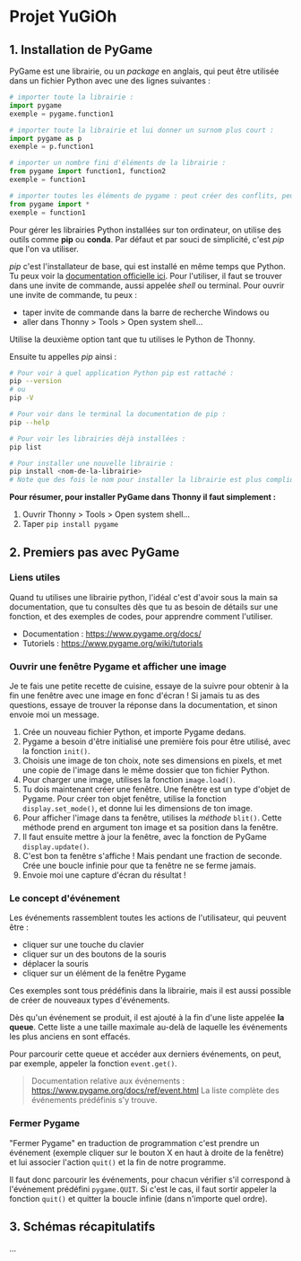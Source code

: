 # Projet YuGiOh

## 1. Installation de PyGame

PyGame est une librairie, ou un *package* en anglais, qui peut être utilisée dans un fichier Python avec une des lignes suivantes : 
```python
# importer toute la librairie :
import pygame
exemple = pygame.function1

# importer toute la librairie et lui donner un surnom plus court :
import pygame as p
exemple = p.function1

# importer un nombre fini d'éléments de la librairie :
from pygame import function1, function2 
exemple = function1

# importer toutes les éléments de pygame : peut créer des conflits, peu recommandé :
from pygame import *
exemple = function1
```

Pour gérer les librairies Python installées sur ton ordinateur, on utilise des outils comme **pip** ou **conda**.
Par défaut et par souci de simplicité, c'est *pip* que l'on va utiliser.

*pip* c'est l'installateur de base, qui est installé en même temps que Python. Tu peux voir la [documentation officielle ici](https://pypi.org/project/pip/). Pour l'utiliser, il faut se trouver dans une invite de commande, aussi appelée *shell* ou terminal.
Pour ouvrir une invite de commande, tu peux : 
- taper invite de commande dans la barre de recherche Windows ou
- aller dans Thonny > Tools > Open system shell...

Utilise la deuxième option tant que tu utilises le Python de Thonny.

Ensuite tu appelles *pip* ainsi : 
```bash
# Pour voir à quel application Python pip est rattaché :
pip --version
# ou
pip -V

# Pour voir dans le terminal la documentation de pip : 
pip --help

# Pour voir les librairies déjà installées :
pip list

# Pour installer une nouvelle librairie : 
pip install <nom-de-la-librairie>
# Note que des fois le nom pour installer la librairie est plus compliqué 
```

**Pour résumer, pour installer PyGame dans Thonny il faut simplement :**
1. Ouvrir Thonny > Tools > Open system shell...
2. Taper ```pip install pygame```

## 2. Premiers pas avec PyGame

### Liens utiles
Quand tu utilises une librairie python, l'idéal c'est d'avoir sous la main sa documentation, que tu consultes dès que tu as besoin de détails sur une fonction, et des exemples de codes, pour apprendre comment l'utiliser.
- Documentation : https://www.pygame.org/docs/
- Tutoriels : https://www.pygame.org/wiki/tutorials

### Ouvrir une fenêtre Pygame et afficher une image 
Je te fais une petite recette de cuisine, essaye de la suivre pour obtenir à la fin une fenêtre avec une image en fonc d'écran ! Si jamais tu as des questions, essaye de trouver la réponse dans la documentation, et sinon envoie moi un message.

1. Crée un nouveau fichier Python, et importe Pygame dedans.
2. Pygame a besoin d'être initialisé une première fois pour être utilisé, avec la fonction ```init()```.
3. Choisis une image de ton choix, note ses dimensions en pixels, et met une copie de l'image dans le même dossier que ton fichier Python.
4. Pour charger une image, utilises la fonction ```image.load()```.
5. Tu dois maintenant créer une fenêtre. Une fenêtre est un type d'objet de Pygame. Pour créer ton objet fenêtre, utilise la fonction ```display.set_mode()```, et donne lui les dimensions de ton image.
6. Pour afficher l'image dans ta fenêtre, utilises la *méthode* ```blit()```. Cette méthode prend en argument ton image et sa position dans la fenêtre. 
7. Il faut ensuite mettre à jour la fenêtre, avec la fonction de PyGame ```display.update()```.
8. C'est bon ta fenêtre s'affiche ! Mais pendant une fraction de seconde. Crée une boucle infinie pour que ta fenêtre ne se ferme jamais.
9. Envoie moi une capture d'écran du résultat !


### Le concept d'événement
Les événements rassemblent toutes les actions de l'utilisateur, qui peuvent être :
- cliquer sur une touche du clavier
- cliquer sur un des boutons de la souris
- déplacer la souris
- cliquer sur un élément de la fenêtre Pygame

Ces exemples sont tous prédéfinis dans la librairie, mais il est aussi possible de créer de nouveaux types d'événements.

Dès qu'un événement se produit, il est ajouté à la fin d'une liste appelée **la queue**.
Cette liste a une taille maximale au-delà de laquelle les événements les plus anciens en sont effacés.

Pour parcourir cette queue et accéder aux derniers événements, on peut, par exemple, appeler la fonction ```event.get()```.

> Documentation relative aux événements : https://www.pygame.org/docs/ref/event.html
> La liste complète des événements prédéfinis s'y trouve.

### Fermer Pygame
"Fermer Pygame" en traduction de programmation c'est prendre un événement (exemple cliquer sur le bouton X en haut à droite de la fenêtre) et lui associer l'action ```quit()``` et la fin de notre programme.

Il faut donc parcourir les événements, pour chacun vérifier s'il correspond à l'événement prédéfini ```pygame.QUIT```.
Si c'est le cas, il faut sortir appeler la fonction ```quit()``` et quitter la boucle infinie (dans n'importe quel ordre).

## 3. Schémas récapitulatifs
...